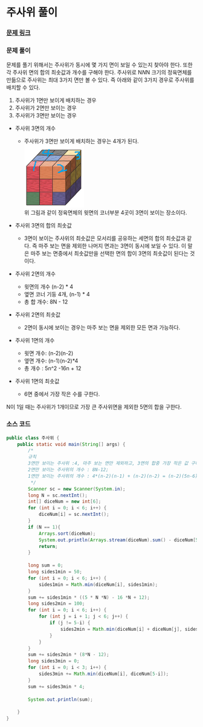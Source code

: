 # 주사위 풀이

### [문제 링크](https://www.acmicpc.net/problem/1041)


### 문제 풀이
문제를 풀기 위해서는 주사위가 동시에 몇 가지 면이 보일 수 있는지 찾아야 한다.
또한 각 주사위 면의 합의 최솟값과 개수를 구해야 한다. 
주사위로 N*N*N 크기의 정육면체를 만듦으로 주사위는 최대 3가지 면만 볼 수 있다.
즉 아래와 같이 3가지 경우로 주사위를 배치할 수 있다.
1. 주사위가 1면만 보이게 배치하는 경우
2. 주사위가 2면만 보이는 경우
3. 주사위가 3면만 보이는 경우

+ 주사위 3면의 개수
  + 주사위가 3면만 보이게 배치하는 경우는 4개가 된다.</br>
  ![img_1.png](img_1.png) </br>
  위 그림과 같이 정육면체의 윗면의 코너부분 4곳이 3면이 보이는 장소이다.
  

+ 주사위 3면의 합의 최솟값
  + 3면이 보이는 주사위의 최솟값은 모서리를 공유하는 세면의 합의 최솟값과 같다.
    즉 마주 보는 면을 제외한 나머지 면과는 3면이 동시에 보일 수 있다.
    이 말은 마주 보는 면중에서 최솟값만을 선택한 면의 합이 3면의 최솟값이 된다는 것이다.

+ 주사위 2면의 개수
  + 윗면의 개수 (n-2) * 4
  + 옆면 코너 기둥 4개, (n-1) * 4
  + 총 합 개수: 8N - 12

+ 주사위 2면의 최솟값
  + 2면이 동시에 보이는 경우는 마주 보는 면을 제외한 모든 면과 가능하다.

+ 주사위 1면의 개수
  + 윗면 개수: (n-2)(n-2)
  + 옆면 개수: (n-1)(n-2)*4
  + 총 개수 : 5n^2 -16n + 12

+ 주사위 1면의 최솟값
  + 6면 중에서 가장 작은 수를 구한다.

N이 1일 때는 주사위가 1개이므로 가장 큰 주사위면을 제외한 5면의 합을 구한다.
### 소스 코드
```java
public class 주사위 {
    public static void main(String[] args) {
        /*
        규칙
        3면만 보이는 주사위 :4, 마주 보는 면만 제외하고, 3면의 합중 가장 작은 값 구하기
        2면만 보이는 주사위의 개수 : 8N-12;
        1면만 보이는 주사위의 개수 : 4*(n-2)(n-1) + (n-2)(n-2) = (n-2)(5n-6) = 5n^2- 16n +12;
         */
        Scanner sc = new Scanner(System.in);
        long N = sc.nextInt();
        int[] diceNum = new int[6];
        for (int i = 0; i < 6; i++) {
            diceNum[i] = sc.nextInt();
        }
        if (N == 1){
            Arrays.sort(diceNum);
            System.out.println(Arrays.stream(diceNum).sum() - diceNum[5]);
            return;
        }

        long sum = 0;
        long sides1min = 50;
        for (int i = 0; i < 6; i++) {
            sides1min = Math.min(diceNum[i], sides1min);
        }
        sum += sides1min * ((5 * N *N) - 16 *N + 12);
        long sides2min = 100;
        for (int i = 0; i < 6; i++) {
            for (int j = i + 1; j < 6; j++) {
                if (j != 5-i) {
                    sides2min = Math.min(diceNum[i] + diceNum[j], sides2min);
                }
            }
        }
        sum += sides2min * (8*N - 12);
        long sides3min = 0;
        for (int i = 0; i < 3; i++) {
            sides3min += Math.min(diceNum[i], diceNum[5-i]);
        }
        sum += sides3min * 4;

        System.out.println(sum);
        
    }
}
```